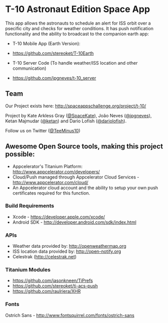 # T-10 Astronaut Edition Space App

This app allows the astronauts to schedule an alert for ISS orbit over a psecific city and checks for weather conditions. It has push notification functionality and the ability to broadcast to the companion earth app:

- T-10 Mobile App (Earth Version):
 - https://github.com/stereoket/T-10Earth

- T-10 Server Code (To handle weather/ISS location and other communication)
 - https://github.com/jpgneves/t-10_server

## Team

Our Project exists here: http://spaceappschallenge.org/project/t-10/

Project by Kate Arkless Gray ([@SpaceKate](http://twitter.com/SpaceKate "Twitter")), João Neves ([@jpgneves](http://twitter.com/jpgneves "Twitter")), Ketan Majmudar ([@ketan](http://twitter.com/ketan "Twitter")) and Dario Lofish ([@dariolofish](http://twitter.com/dariolofish "Twitter")).

Follow us on Twitter ([@TeeMinus10](http://twitter.com/TeeMinus10 "Twitter"))

## Awesome Open Source tools, making this project possible:

- Appcelerator's Titanium Platform: http://www.appcelerator.com/developers/
- Cloud/Push managed through Appcelerator Cloud Services - http://www.appcelerator.com/cloud/
 - An Appcelerator cloud account and the ability to setup your own push certificates required for this function.

### Build Requirements

- Xcode - https://developer.apple.com/xcode/
- Android SDK - http://developer.android.com/sdk/index.html

### APIs
- Weather data provided by: http://openweathermap.org
- ISS location data provided by: http://open-notify.org
- Celestrak (http://celestrak.net)

### Titanium Modules
- https://github.com/jasonkneen/TiPrefs
- https://github.com/stereoket/ti-acs-push
- https://github.com/raulriera/XHR

### Fonts
Ostrich Sans - http://www.fontsquirrel.com/fonts/ostrich-sans

